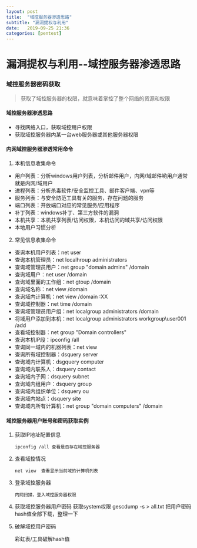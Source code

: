 ```yaml
---
layout: post
title:  "域控服务器渗透思路"
subtitle: "漏洞提权与利用"
date:   2019-09-25 21:36
categories: [pentest]
---
```

<!-- more -->
# 漏洞提权与利用--域控服务器渗透思路

###  域控服务器密码获取

> 获取了域控服务器的权限，就意味着掌控了整个网络的资源和权限

#### 域控服务器渗透思路

- 寻找网络入口，获取域控用户权限
- 获取域控服务器内某一台web服务器或其他服务器权限

#### 内网域控服务器渗透常用命令

1. 本机信息收集命令

- 用户列表：分析windows用户列表，分析邮件用户，内网/域邮件哟用户通常就是内网/域用户
- 进程列表：分析杀毒软件/安全监控工具、邮件客户端、vpn等
- 服务列表：与安全防范工具有关的服务，存在问题的服务
- 端口列表：开放端口对应的常见服务/应用程序
- 补丁列表：windows补丁、第三方软件的漏洞
- 本机共享：本机共享列表/访问权限，本机访问的域共享/访问权限
- 本地用户习惯分析

2. 常见信息收集命令

- 查询本机用户列表：net user
- 查询本机管理员：net localhroup administrators
- 查询域管理员用户：net group "domain admins" /domain
- 查询域用户：net user /domain
- 查询域里面的工作组：net gtoup /domain
- 查询域名称：net view /domain
- 查询域内计算机：net view /domain :XX
- 查询域控制器：net time /domain
- 查询域管理员用户组：net localgroup administrators /domain
- 将域用户添加到本机：net localgroup administrators workgroup\user001 /add
- 查看域控制器：net group "Domain controllers"
- 查询本机IP段：ipconfig /all
- 查询同一域内的机器列表：net view
- 查询所有域控制器：dsquery server
- 查询域内计算机：dsgquery computer
- 查询域内联系人：dsquery contact
- 查询域内子网：dsquery subnet
- 查询域内组用户：dsquery group
- 查询域内组织单位：dsquery ou
- 查询域内站点：dsquery site
- 查询域内所有计算机：net group "domain computers" /domain

#### 域控服务器用户账号和密码获取实例

1. 获取IP地址配置信息

   ```ipconfig /all 查看是否存在域控服务器```

2. 查看域控情况

    ```net view  查看显示当前域的计算机列表```

3. 登录域控服务器

   ```内网扫描，登入域控服务器权限```

4. 获取域控服务器用户密码
   获取system权限
   gescdump -s > all.txt 把用户密码hash值全部下载，整理一下

5. 破解域控用户密码

   彩虹表/工具破解hash值



